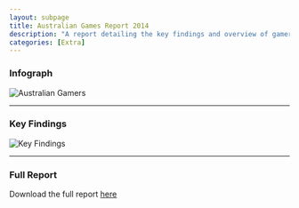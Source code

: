```yaml
---
layout: subpage
title: Australian Games Report 2014
description: "A report detailing the key findings and overview of gamers in Australia today."
categories: [Extra]
---
```


### Infograph

![Australian Gamers](http://i899.photobucket.com/albums/ac196/bokchoy08/Mobile%20Uploads/file-page11.png)

---

### Key Findings 

![Key Findings](http://i899.photobucket.com/albums/ac196/bokchoy08/Mobile%20Uploads/wp_ss_20150101_0002.png)

---

### Full Report

Download the full report [here](http://igea.wpengine.com/wp-content/uploads/2013/11/Digital-Australia-2014-DA14.pdf)


